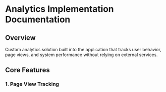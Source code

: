 # Analytics Implementation Documentation

## Overview

Custom analytics solution built into the application that tracks user behavior, page views, and system performance without relying on external services.

## Core Features

### 1. Page View Tracking
